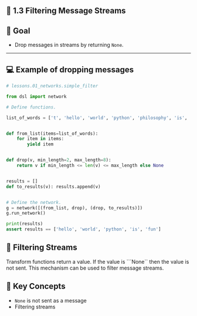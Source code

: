 ## 🧩 1.3 Filtering Message Streams


## 🎯 Goal


- Drop messages in streams by returning ```None```.
---

## 💻 Example of dropping messages
 
```python
# lessons.01_networks.simple_filter

from dsl import network

# Define functions.

list_of_words = ['t', 'hello', 'world', 'python', 'philosophy', 'is', 'fun']


def from_list(items=list_of_words):
    for item in items:
        yield item


def drop(v, min_length=2, max_length=8):
    return v if min_length <= len(v) <= max_length else None


results = []
def to_results(v): results.append(v)


# Define the network.
g = network([(from_list, drop), (drop, to_results)])
g.run_network()

print(results)
assert results == ['hello', 'world', 'python', 'is', 'fun']
```
## 📍 Filtering Streams
Transform functions return a value. If the value is ```None`` then the value is not sent. This mechanism can be used to filter message streams.


## 🧠 Key Concepts
- ```None``` is not sent as a message
- Filtering streams